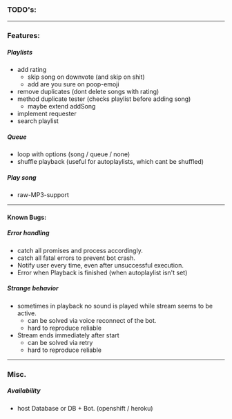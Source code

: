### **TODO's:** ###

---

### Features: ###

##### Playlists #####
- add rating
	- skip song on downvote (and skip on shit)
	- add are you sure on poop-emoji
- remove duplicates (dont delete songs with rating)
- method duplicate tester (checks playlist before adding song)
	- maybe extend addSong
- implement requester
- search playlist

##### Queue ##### 
- loop with options (song / queue / none)
- shuffle playback (useful for autoplaylists, which cant be shuffled)

##### Play song ##### 
- raw-MP3-support

---

#### Known Bugs: #### 

##### Error handling ##### 
- catch all promises and process accordingly. 
- catch all fatal errors to prevent bot crash.
- Notify user every time, even after unsuccessful execution.
- Error when Playback is finished (when autoplaylist isn't set)

##### Strange behavior ##### 
- sometimes in playback no sound is played while stream seems to be active.
	- can be solved via voice reconnect of the bot.
	- hard to reproduce reliable
- Stream ends immediately after start
	- can be solved via retry
	- hard to reproduce reliable

---

### Misc. ###

##### Availability ##### 
- host Database or DB + Bot. (openshift / heroku)